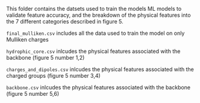 This folder contains the datsets used to train the models ML models to validate feature accuracy, and the breakdown of the physical features into the 7 different categories described in figure 5.

`final_mulliken.csv` includes all the data used to train the model on only Mulliken charges

`hydrophic_core.csv` inlcudes the physical features associated with the backbone (figure 5 number 1,2)

`charges_and_dipoles.csv` inlcudes the physical features associated with the charged groups (figure 5 number 3,4)

`backbone.csv` inlcudes the physical features associated with the backbone (figure 5 number 5,6)

